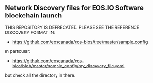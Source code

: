 Network Discovery files for EOS.IO Software blockchain launch
-------------------------------------------------------------

THIS REPOSITORY IS DEPRECATED. PLEASE SEE THE REFERENCE DISCOVERY FORMAT IN:

* https://github.com/eoscanada/eos-bios/tree/master/sample_config

in particular:

* https://github.com/eoscanada/eos-bios/blob/master/sample_config/my_discovery_file.yaml

but check all the directory in there.
